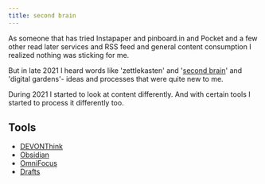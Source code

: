 ```yaml
---
title: second brain
---
```


As someone that has tried Instapaper and pinboard.in and Pocket and a few other read later services and RSS feed and general content consumption I realized nothing was sticking for me.

But in late 2021 I heard words like 'zettlekasten' and '[second brain](https://fortelabs.co/blog/basboverview/)'  and 'digital gardens'- ideas and processes that were quite new to me.

During 2021 I started to look at content differently. And with certain tools I started to process it differently too.

## Tools

* [DEVONThink](https://www.devontechnologies.com)
* [Obsidian](https://obsidian.md)
* [OmniFocus](https://www.omnigroup.com/omnifocus/)
* [Drafts](https://getdrafts.com)
